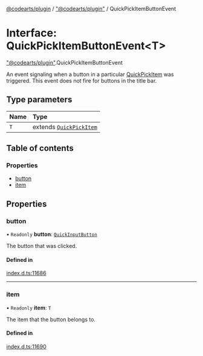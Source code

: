 [@codearts/plugin](../README.md) / ["@codearts/plugin"](../modules/_codearts_plugin_.md) / QuickPickItemButtonEvent

# Interface: QuickPickItemButtonEvent<T\>

["@codearts/plugin"](../modules/_codearts_plugin_.md).QuickPickItemButtonEvent

An event signaling when a button in a particular [QuickPickItem](codearts_plugin_.QuickPickItem.md) was triggered.
This event does not fire for buttons in the title bar.

## Type parameters

| Name | Type |
| :------ | :------ |
| `T` | extends [`QuickPickItem`](codearts_plugin_.QuickPickItem.md) |

## Table of contents

### Properties

- [button](codearts_plugin_.QuickPickItemButtonEvent.md#button)
- [item](codearts_plugin_.QuickPickItemButtonEvent.md#item)

## Properties

### button

• `Readonly` **button**: [`QuickInputButton`](codearts_plugin_.QuickInputButton.md)

The button that was clicked.

#### Defined in

[index.d.ts:11686](https://github.com/huaweicloud/cloudide-plugin-api/blob/03b481c/index.d.ts#L11686)

___

### item

• `Readonly` **item**: `T`

The item that the button belongs to.

#### Defined in

[index.d.ts:11690](https://github.com/huaweicloud/cloudide-plugin-api/blob/03b481c/index.d.ts#L11690)
